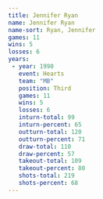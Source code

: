```yaml
---
title: Jennifer Ryan
name: Jennifer Ryan
name-sort: Ryan, Jennifer
games: 11
wins: 5
losses: 6
years:
 - year: 1990
   event: Hearts
   team: "MB"
   position: Third
   games: 11
   wins: 5
   losses: 6
   inturn-total: 99
   inturn-percent: 65
   outturn-total: 120
   outturn-percent: 71
   draw-total: 110
   draw-percent: 57
   takeout-total: 109
   takeout-percent: 80
   shots-total: 219
   shots-percent: 68
---
```

